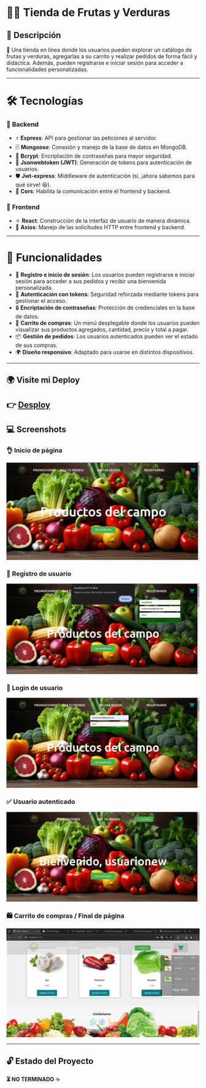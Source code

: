 # 🥦🥗 Tienda de Frutas y Verduras  

## 📌 Descripción  

🌱 Una tienda en línea donde los usuarios pueden explorar un catálogo de frutas y verduras, agregarlas a su carrito y realizar pedidos de forma fácil y didáctica. Además, pueden registrarse e iniciar sesión para acceder a funcionalidades personalizadas.  

---

# 🛠️ Tecnologías  

### 🔹 **Backend**  
- ⚡ **Express**: API para gestionar las peticiones al servidor.  
- 🗄️ **Mongoose**: Conexión y manejo de la base de datos en MongoDB.  
- 🔑 **Bcrypt**: Encriptación de contraseñas para mayor seguridad.  
- 🔐 **Jsonwebtoken (JWT)**: Generación de tokens para autenticación de usuarios.  
- 🛡️ **Jwt-express**: Middleware de autenticación (sí, ¡ahora sabemos para qué sirve! 😆).  
- 🔄 **Cors**: Habilita la comunicación entre el frontend y backend.  

### 🔹 **Frontend**  
- ⚛️ **React**: Construcción de la interfaz de usuario de manera dinámica.  
- 🔗 **Axios**: Manejo de las solicitudes HTTP entre frontend y backend.  

---

# 🚀 Funcionalidades  

- 👤 **Registro e inicio de sesión**: Los usuarios pueden registrarse e iniciar sesión para acceder a sus pedidos y recibir una bienvenida personalizada.  
- 🔐 **Autenticación con tokens**: Seguridad reforzada mediante tokens para gestionar el acceso.  
- 🔒 **Encriptación de contraseñas**: Protección de credenciales en la base de datos.  
- 🛒 **Carrito de compras**: Un menú desplegable donde los usuarios pueden visualizar sus productos agregados, cantidad, precio y total a pagar.  
- 📦 **Gestión de pedidos**: Los usuarios autenticados pueden ver el estado de sus compras.  
- 🌍 **Diseño responsivo**: Adaptado para usarse en distintos dispositivos.  

---

## 🌍 Visite mi Deploy  
👉 [**Desploy**](https://my-first-shop-page-nb3g.vercel.app/)
---

## 💻 Screenshots  

### 👌 Inicio de página  
![Start](/public/screen.jpg)  

### 📝 Registro de usuario  
![Registro](/public/registro.jpg)  

### 🔑 Login de usuario  
![Login](/public/loginuser.jpg)  

### ✅ Usuario autenticado  
![Autenticado](/public/loginautenticado.jpg)  

### 🛍️ Carrito de compras / Final de página  
![Carro](/public/screen4.jpg)  

---

## 🔓 Estado del Proyecto  
**⏳ NO TERMINADO** ☕  

 


